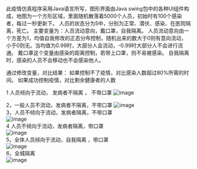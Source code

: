 此疫情仿真程序采用Java语言所写，图形界面由Java swing包中的各种UI组件构成，地图为一个方形区域，里面随机散落着5000个人员，初始时有100个感染者，每过一秒更新下。
人员的状态分为5中，分别为正常、潜伏、感染、在医院隔离，死亡。
主要变量为：人员流动意向，戴口罩，自我隔离。
人员流动意向由一个方差为1，均值自我修改的正态分布控制，随机出来的数大于0则有意向流动，小于0则无。当均值为0.99时，大部分人会流动，-0.99时大部分人不会进行流通。
戴口罩这个变量由感染的距离控制，若带上口罩，则不易被感染。
自我隔离时，感染的人员不会移动也不会感染他人。

通过修改变量，对比结果：
如果控制不了疫情，对比感染人数超过80%所需的时间。
如果成功控制疫情，对比剩余健康者的人数

1  人员倾向于流动， 发病者不隔离 ， 不带口罩
![image](https://user-images.githubusercontent.com/49340916/109908054-8e7be400-7cde-11eb-91a7-f29fefd13e7d.png)  

2，一般人员不流动，发病者不隔离，不带口罩
![image](https://user-images.githubusercontent.com/49340916/109908139-ae130c80-7cde-11eb-93c9-f9bdef4ac299.png)  
3，人员不倾向于流动，发病者隔离，不带口罩  
![image](https://user-images.githubusercontent.com/49340916/109908325-0b0ec280-7cdf-11eb-94e8-9194c6b78a0f.png)  
4 人员不倾向于流动，发病者隔离，带口罩  
![image](https://user-images.githubusercontent.com/49340916/109908346-1235d080-7cdf-11eb-8760-a0aa52d528fb.png)  
5，全体人员倾向于流动，自我隔离 ，带口罩  
![image](https://user-images.githubusercontent.com/49340916/109908372-1eba2900-7cdf-11eb-8cca-af928e897ab5.png)  
6，全城隔离  
![image](https://user-images.githubusercontent.com/49340916/109908394-2a0d5480-7cdf-11eb-9ece-58c4a7d3cdb6.png)





